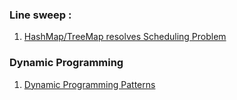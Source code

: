 ### Line sweep : 
1. [HashMap/TreeMap resolves Scheduling Problem](https://leetcode.com/problems/meeting-rooms-ii/discuss/203658/HashMapTreeMap-resolves-Scheduling-Problem)

### Dynamic Programming
1. [Dynamic Programming Patterns](https://leetcode.com/discuss/general-discussion/458695/dynamic-programming-patterns)
